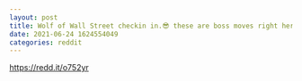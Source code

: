 ```yaml
--- 
layout: post 
title: Wolf of Wall Street checkin in.😎 these are boss moves right here. Bot make this a shitpost 
date: 2021-06-24 1624554049 
categories: reddit 
--- 
```

https://redd.it/o752yr